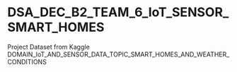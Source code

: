 # DSA_DEC_B2_TEAM_6_IoT_SENSOR_SMART_HOMES
Project Dataset from Kaggle DOMAIN_IoT_AND_SENSOR_DATA_TOPIC_SMART_HOMES_AND_WEATHER_CONDITIONS
